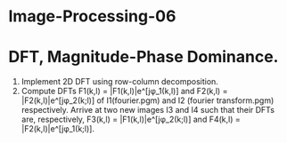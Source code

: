 # Image-Processing-06

# DFT, Magnitude-Phase Dominance.

1. Implement 2D DFT using row-column decomposition.
2. Compute DFTs F1(k,l) = |F1(k,l)|e^[jφ_1(k,l)] and F2(k,l) = |F2(k,l)|e^[jφ_2(k;l)] of I1(fourier.pgm)
and I2 (fourier transform.pgm) respectively. Arrive at two new images I3 and I4 such that
their DFTs are, respectively, F3(k,l) = |F1(k,l)|e^[jφ_2(k;l)] and F4(k,l) = |F2(k,l)|e^[jφ_1(k;l)].
